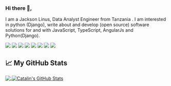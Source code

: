 
<!--
**JAXPARROW/JAXPARROW** is a ✨ _special_ ✨ repository because its `README.md` (this file) appears on your GitHub profile.



- 🔭 I’m currently working on ...
- 🌱 I’m currently learning ...
- 👯 I’m looking to collaborate on ...
- 🤔 I’m looking for help with ...
- 💬 Ask me about ...
- 📫 How to reach me: ...
- 😄 Pronouns: ...
- ⚡ Fun fact: ...
-->



### Hi there 👋,

I am a Jackson Linus, Data Analyst Engineer from Tanzania . I am interested in python (Django), write about and develop (open source) software solutions for and with JavaScript, TypeScript, AngularJs and Python(Django).

![](https://img.shields.io/badge/OS-Linux-informational?style=flat&logo=<Linux>&logoColor=white&color=2bbc8a)
![](https://img.shields.io/badge/OS-Ubuntu-informational?style=flat&logo=<Linux>&logoColor=white&color=2bbc8a)
![](https://img.shields.io/badge/OS-Windows-informational?style=flat&logo=<Linux>&logoColor=white&color=2bbc8a)
![](https://img.shields.io/badge/IDE-VS_Code-informational?style=flat&logo=<LOGO_NAME>&logoColor=white&color=2bbc8a)
![](https://img.shields.io/badge/IDE-Sublime-informational?style=flat&logo=<Linux>&logoColor=white&color=2bbc8a)
![](https://img.shields.io/badge/Code-Python-informational?style=flat&logo=<Linux>&logoColor=white&color=2bbc8a)
![](https://img.shields.io/badge/Code-Angular-informational?style=flat&logo=<Linux>&logoColor=white&color=2bbc8a)
![](https://img.shields.io/badge/Cloud-Digital_Ocean-informational?style=flat&logo=<Linux>&logoColor=white&color=2bbc8a)





## &#x1f4c8; My GitHub Stats

<a href="https://github.com/natterstefan/natterstefan">
  <img align="center" src="https://github-readme-stats.vercel.app/api/top-langs/?username=jaxparrow&hide=java,html&title_color=ffffff&text_color=c9cacc&icon_color=2bbc8a&bg_color=1d1f21" />
</a>

<a href="https://github.com/natterstefan/natterstefan">
  <img align="center" src="https://github-readme-stats.vercel.app/api?username=jaxparrow&show_icons=true&line_height=27&count_private=true&title_color=ffffff&text_color=c9cacc&icon_color=2bbc8a&bg_color=1d1f21" alt="Catalin's GitHub Stats" />
</a>
